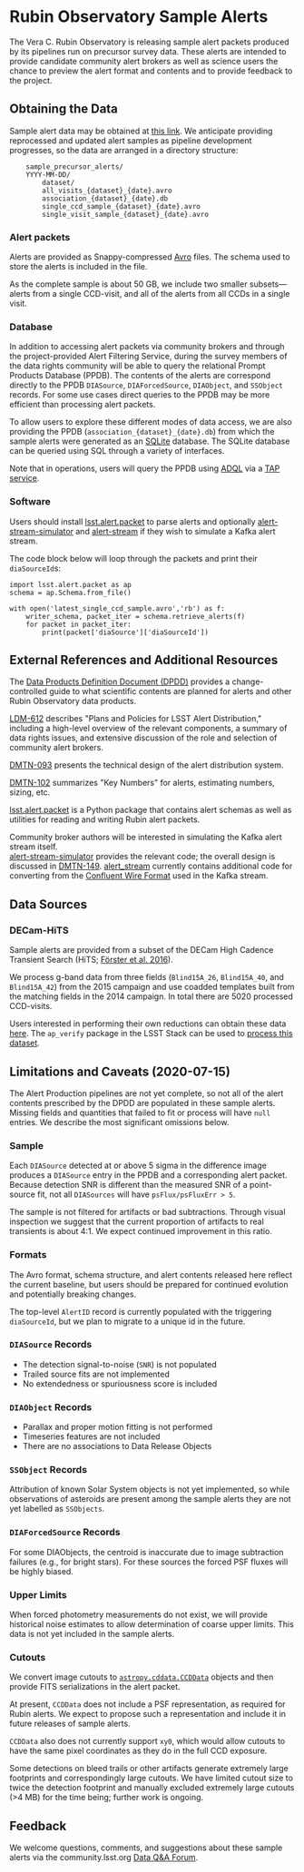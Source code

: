# Rubin Observatory Sample Alerts

The Vera C. Rubin Observatory is releasing sample alert packets produced by its pipelines run on precursor survey data.
These alerts are intended to provide candidate community alert brokers as well as science users the chance to preview the alert format and contents and to provide feedback to the project.

## Obtaining the Data

Sample alert data may be obtained at [this link](https://lsst.ncsa.illinois.edu/~ebellm/sample_precursor_alerts/).
We anticipate providing reprocessed and updated alert samples as pipeline development progresses, so the data are arranged in a directory structure:

```
    sample_precursor_alerts/
	YYYY-MM-DD/
	    dataset/
		all_visits_{dataset}_{date}.avro
		association_{dataset}_{date}.db
		single_ccd_sample_{dataset}_{date}.avro
		single_visit_sample_{dataset}_{date}.avro
```

### Alert packets

Alerts are provided as Snappy-compressed [Avro](https://avro.apache.org/) files.
The schema used to store the alerts is included in the file.

As the complete sample is about 50 GB, we include two smaller subsets—alerts from a single CCD-visit, and all of the alerts from all CCDs in a single visit.

### Database

In addition to accessing alert packets via community brokers and through the project-provided Alert Filtering Service, during the survey members of the data rights community will be able to query the relational Prompt Products Database (PPDB).
The contents of the alerts are correspond directly to the PPDB `DIASource`, `DIAForcedSource`, `DIAObject`, and `SSObject` records.
For some use cases direct queries to the PPDB may be more efficient than processing alert packets.

To allow users to explore these different modes of data access, we are also providing the PPDB (`association_{dataset}_{date}.db`) from which the sample alerts were generated as an [SQLite](https://www.sqlite.org) database.
The SQLite database can be queried using SQL through a variety of interfaces.

Note that in operations, users will query the PPDB using [ADQL](http://www.ivoa.net/documents/ADQL/) via a [TAP service](http://www.ivoa.net/documents/TAP/).

### Software

Users should install [lsst.alert.packet](https://github.com/lsst/alert_packet) to parse alerts and optionally [alert-stream-simulator](https://github.com/lsst-dm/alert-stream-simulator/) and [alert-stream](https://github.com/lsst-dm/alert_stream) if they wish to simulate a Kafka alert stream.

The code block below will loop through the packets and print their `diaSourceId`s:

```
import lsst.alert.packet as ap
schema = ap.Schema.from_file()

with open('latest_single_ccd_sample.avro','rb') as f:
    writer_schema, packet_iter = schema.retrieve_alerts(f)
    for packet in packet_iter:
        print(packet['diaSource']['diaSourceId'])
```

## External References and Additional Resources

The [Data Products Definition Document (DPDD)](http://ls.st/dpdd) provides a change-controlled guide to what scientific contents are planned for alerts and other Rubin Observatory data products.

[LDM-612](http://ls.st/LDM-612) describes "Plans and Policies for LSST Alert Distribution," including a high-level overview of the relevant components, a summary of data rights issues, and extensive discussion of the role and selection of community alert brokers.

[DMTN-093](https://dmtn-093.lsst.io/) presents the technical design of the alert distribution system.

[DMTN-102](https://dmtn-102.lsst.io/) summarizes "Key Numbers" for alerts, estimating numbers, sizing, etc.

[lsst.alert.packet](https://github.com/lsst/alert_packet) is a Python package that contains alert schemas as well as utilities for reading and writing Rubin alert packets.

Community broker authors will be interested in simulating the Kafka alert stream itself.  
[alert-stream-simulator](https://github.com/lsst-dm/alert-stream-simulator/) provides the relevant code; the overall design is discussed in [DMTN-149](https://dmtn-149.lsst.io/).
[alert_stream](https://github.com/lsst-dm/alert_stream) currently contains additional code for converting from the [Confluent Wire Format](https://dmtn-093.lsst.io/#management-and-evolution) used in the Kafka stream.

## Data Sources

### DECam-HiTS

Sample alerts are provided from a subset of the DECam High Cadence Transient Search (HiTS; [Förster et al. 2016](https://ui.adsabs.harvard.edu/abs/2016ApJ...832..155F/abstract)).

We process g-band data from three fields (`Blind15A_26`, `Blind15A_40`, and `Blind15A_42`) from the 2015 campaign and use coadded templates built from the matching fields in the 2014 campaign. In total there are 5020 processed CCD-visits.

Users interested in performing their own reductions can obtain these data [here](https://github.com/lsst/ap_verify_hits2015).
The `ap_verify` package in the LSST Stack can be used to [process this dataset](https://pipelines.lsst.io/modules/lsst.ap.verify/running.html).

## Limitations and Caveats (2020-07-15)

The Alert Production pipelines are not yet complete, so not all of the alert contents prescribed by the DPDD are populated in these sample alerts.
Missing fields and quantities that failed to fit or process will have `null` entries.
We describe the most significant omissions below.

### Sample

Each `DIASource` detected at or above 5 sigma in the difference image produces a `DIASource` entry in the PPDB and a corresponding alert packet.
Because detection SNR is different than the measured SNR of a point-source fit, not all `DIASources` will have `psFlux/psFluxErr > 5`.

The sample is not filtered for artifacts or bad subtractions.
Through visual inspection we suggest that the current proportion of artifacts to real transients is about 4:1.
We expect continued improvement in this ratio.

### Formats

The Avro format, schema structure, and alert contents released here reflect the current baseline, but users should be prepared for continued evolution and potentially breaking changes.

The top-level `AlertID` record is currently populated with the triggering `diaSourceId`, but we plan to migrate to a unique id in the future.

### `DIASource` Records

* The detection signal-to-noise (`SNR`) is not populated 
* Trailed source fits are not implemented
* No extendedness or spuriousness score is included
	
### `DIAObject` Records

* Parallax and proper motion fitting is not performed
* Timeseries features are not included
* There are no associations to Data Release Objects

### `SSObject` Records

Attribution of known Solar System objects is not yet implemented, so while observations of asteroids are present among the sample alerts they are not yet labelled as `SSObjects`.

### `DIAForcedSource` Records

For some DIAObjects, the centroid is inaccurate due to image subtraction failures (e.g., for bright stars). 
For these sources the forced PSF fluxes will be highly biased.

### Upper Limits

When forced photometry measurements do not exist, we will provide historical noise estimates to allow determination of coarse upper limits.
This data is not yet included in the sample alerts.

### Cutouts

We convert image cutouts to [`astropy.cddata.CCDData`](https://docs.astropy.org/en/stable/api/astropy.nddata.CCDData.html) objects and then provide FITS serializations in the alert packet. 

At present, `CCDData` does not include a PSF representation, as required for Rubin alerts.
We expect to propose such a representation and include it in future releases of sample alerts.

`CCDData` also does not currently support `xy0`, which would allow cutouts to have the same pixel coordinates as they do in the full CCD exposure.

Some detections on bleed trails or other artifacts generate extremely large footprints and correspondingly large cutouts.
We have limited cutout size to twice the detection footprint and manually excluded extremely large cutouts (>4 MB) for the time being; further work is ongoing.

## Feedback

We welcome questions, comments, and suggestions about these sample alerts via the community.lsst.org [Data Q&A Forum](https://community.lsst.org/c/sci/data/34).


